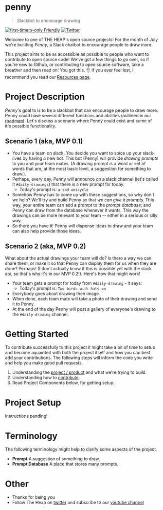 # penny
> Slackbot to encourage drawing

[![first-timers-only Friendly](https://img.shields.io/badge/first--timers--only-friendly-blue.svg)](http://www.firsttimersonly.com/)
[![Twitter](https://img.shields.io/twitter/follow/theheap_.svg?style=social&label=Follow)](https://twitter.com/intent/follow?screen_name=theheap_)

Welcome to one of THE HEAP's open source projects! For the month of July we're building _Penny_, a Slack chatbot to encourage people to draw more.

This project aims to be as accessible as possible to people who want to contribute to open source code! We've got a few things to go over, so if you're new to Github, or contributing to open source software, take a breather and then read on! You got this. 👌 If you ever feel lost, I recommend you read our [Resources page](https://theheap.us/page/resources).


# Project Description
_Penny_'s goal to is to be a slackbot that can encourage people to draw more. Penny could have several different functions and abilities (outlined in our [roadmap](https://github.com/the-heap/penny/issues/1)). Let's discuss a scenario where Penny could exist and some of it's possible functionality.

## Scenario 1 (aka, MVP 0.1)

- You have a team on slack. You decide you want to spice up your slack-lives by having a new bot. This bot (Penny) will provide *drawing prompts* to you and your team mates. (A drawing prompt is a word or set of words that are, at the most basic level, a suggestion for something to draw.).
- Perhaps, every day, Penny will announce on a slack channel (let's called it `#daily-drawings`) that there is a new prompt for today:
  - Today's prompt is: `a sad unicycle`
- Somehow Penny has to come up with these suggestions, so why don't we help? We'll try and build Penny so that _we can give it prompts_. This way, your entire team can add a prompt to the _prompt database_; and Penny can draw from the database whenever it wants. This way the drawings can be more relevant to your team -- either in a serious or silly way.
- So there you have it! Penny will dispense ideas to draw and your team can also help provide those ideas.

## Scenario 2 (aka, MVP 0.2)

What about the actual drawings your team will do? Is there a way we can share them, or make it so that Penny can display them for us when they are done? Perhaps! (I don't actually know if this is possible yet with the slack api, so that's why it's in our MVP 0.2!). Here's how that might work!

- Your team gets a prompt for today from `#daily-drawing` - it says:
  - Today's prompt is: `Two birds with hats on`
- Everybody goes about drawing their image.
- When done, each team mate will take a photo of their drawing and send it to Penny.
- At the end of the day Penny will post a gallery of everyone's drawing to the `#daily-drawing` channel.


# Getting Started

To contribute successfully to this project it might take a bit of time to setup and become aquainted with both the project itself and how you can best add your contributions. The following steps will inform the code you write and help you make good pull requests.

1. Understanding the [project / product](https://github.com/the-heap/penny/issues/1) and what we're trying to build.
2. Understanding how to [contribute](./CONTRIBUTING.md).
3. Read Project Components below, for getting setup.

# Project Setup

Instructions pending!

# Terminology

The following terminology might help to clarify some aspects of the project.

- **Prompt** A suggestion of something to draw.
- **Prompt Database** A place that stores many prompts.

# Other

- Thanks for being you
- Follow The Heap on [twitter](https://twitter.com/theheap_) and subscribe to our [youtube channel](https://www.youtube.com/channel/UCIaeBxFZOzLA20sSAUENXRg)
